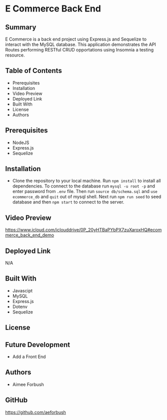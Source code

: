 # E Commerce Back End

## Summary
E Commerce is a back end project using Express.js and Sequelize to interact with the MySQL database.  This application demonstrates the API Routes performing RESTful CRUD opportations using Insomnia a testing resource.  


## Table of Contents
* Prerequisites
* Installation
* Video Preview 
* Deployed Link
* Built With
* License
* Authors

## Prerequisites
* NodeJS
* Express.js
* Sequelize


## Installation
* Clone the repository to your local machine.  Run `npm install` to install all dependencies.  To connect to the database run `mysql -u root -p` and enter password from `.env` file.  Then run `source db/schema.sql` and `use ecommerce_db` and `quit` out of mysql shell.  Next run `npm run seed` to seed database and then `npm start` to connect to the server.


## Video Preview

https://www.icloud.com/iclouddrive/0P_20yHTBaPYbPX7zuXaroxHQ#ecommerce_back_end_demo


## Deployed Link
N/A

## Built With 
* Javascipt
* MySQL
* Express.js
* Dotenv
* Sequelize



## License

## Future Development
* Add a Front End

## Authors
* Aimee Forbush 

## GitHub 
https://github.com/aeforbush

